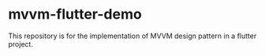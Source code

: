 # mvvm-flutter-demo
This repository is for the implementation of MVVM design pattern in a flutter project.
